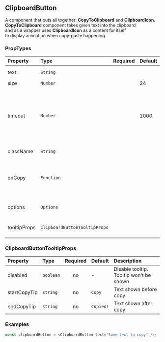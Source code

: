 ## ClipboardButton

A component that puts all together: **CopyToClipboard** and **ClipboardIcon**.<br/>
**CopyToClipboard** component takes given text into the clipboard <br/>and as a wrapper uses **ClipboardIcon** as a content for itself<br/> to display animation when copy-paste happening.

### PropTypes

| Property     | Type                          | Required | Default | Description                                                                   |
| :----------- | :---------------------------- | :------: | :------ | :---------------------------------------------------------------------------- |
| text         | `String`                      |          |         | Text to copy                                                                  |
| size         | `Number`                      |          | 24      | Icon size                                                                     |
| timeout      | `Number`                      |          | 1000    | Time before state bounces back to its normal <br/>after the button is clicked |
| className    | `String`                      |          |         | CSS class name                                                                |
| onCopy       | `Function`                    |          |         | Callback after copy <br/>`(text: string, result: boolean) => void`            |
| options      | `Options`                     |          |         | [copy-to-clipboard](https://github.com/sudodoki/copy-to-clipboard) options    |
| tooltipProps | `ClipboardButtonTooltipProps` |          |         | [Props](#clipboardbuttontooltipprops) to configure tooltip                    |

### ClipboardButtonTooltipProps

| Property     | Type      | Required | Default   | Description                             |
| :----------- | :-------- | :------: | :-------- | :-------------------------------------- |
| disabled     | `boolean` |    no    | -         | Disable tooltip. Tooltip won't be shown |
| startCopyTip | `string`  |    no    | `Copy`    | Text shown before copy                  |
| endCopyTip   | `string`  |    no    | `Copied!` | Text shown after copy                   |

### Examples

```js
const clipboardButton = <ClipboardButton text="Some text to copy" />;
```

